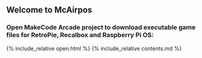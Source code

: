 ## Welcome to McAirpos

### Open MakeCode Arcade project to download executable game files for RetroPie, Recalbox and Raspberry Pi OS:

{% include_relative open.html %}
{% include_relative contents.md %}
